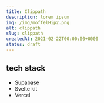 ```yaml
---
title: Clippath
description: lorem ipsum
img: /img/moffelHip2.png
alt: clippath
slug: clippath
createdAt: 2021-02-22T00:00:00+0000
status: draft
---
```


## tech stack

- Supabase
- Svelte kit
- Vercel
